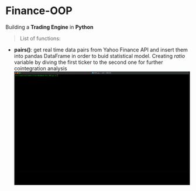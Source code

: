 # Finance-OOP
Building a **Trading Engine** in **Python**

> List of functions:
- **pairs()**: get real time data pairs from Yahoo Finance API and insert them into pandas DataFrame in order to buid statistical model. Creating *ratio* variable by diving the first ticker to the second one for further cointegration analysis 
![](https://github.com/leo-ai-for-trading/Finance-OOP/blob/main/clips/clip-giusta.gif)
